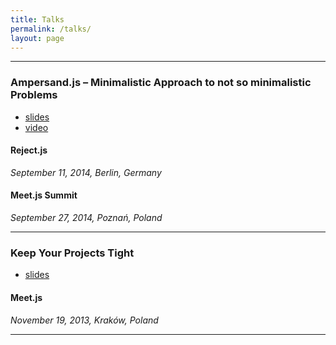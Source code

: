 ```yaml
---
title: Talks
permalink: /talks/
layout: page
---
```


---

### Ampersand.js – Minimalistic Approach to not so minimalistic Problems

- [slides](https://speakerdeck.com/kamilogorek/ampersand-dot-js-minimalistic-approach-to-not-so-minimalistic-problems)
- [video](https://www.youtube.com/watch?v=2Rzxn-xaFkg)

#### Reject.js

_September 11, 2014, Berlin, Germany_

#### Meet.js Summit

_September 27, 2014, Poznań, Poland_

---

### Keep Your Projects Tight

- [slides](https://speakerdeck.com/kamilogorek/keep-your-projects-tight)

#### Meet.js

_November 19, 2013, Kraków, Poland_

---
